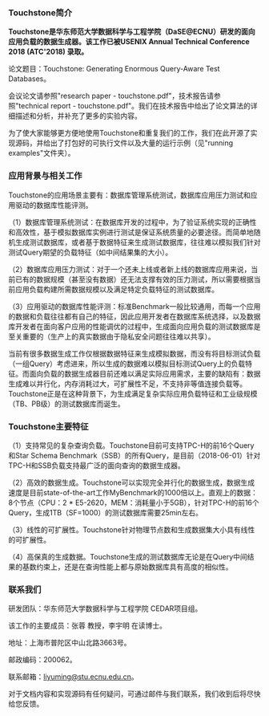 
### Touchstone简介

**Touchstone是华东师范大学数据科学与工程学院（DaSE@ECNU）研发的面向应用负载的数据生成器。该工作已被USENIX Annual Technical Conference 2018 (ATC'2018) 录取。**

论文题目：Touchstone: Generating Enormous Query-Aware Test Databases。

会议论文请参照"research paper - touchstone.pdf"，技术报告请参照"technical report - touchstone.pdf"。我们在技术报告中给出了论文算法的详细描述和分析，并补充了更多的实验内容。

为了使大家能够更方便地使用Touchstone和重复我们的工作，我们在此开源了实现源码，并给出了打包好的可执行文件以及大量的运行示例（见"running examples"文件夹）。


### 应用背景与相关工作

Touchstone的应用场景主要有：数据库管理系统测试，数据库应用压力测试和应用驱动的数据库性能评测。

（1）数据库管理系统测试：在数据库开发的过程中，为了验证系统实现的正确性和高效性，基于模拟数据库实例进行测试是保证系统质量的必要途径。而简单地随机生成测试数据库，或者基于数据特征来生成测试数据库，往往难以模拟我们针对测试Query期望的负载特征（如中间结果集的大小）。

（2）数据库应用压力测试：对于一个还未上线或者新上线的数据库应用来说，当前已有的数据规模（甚至没有数据）还无法支撑有效的压力测试，所以需要根据当前应用负载构建所需数据规模以及满足特定负载特征的测试数据库。

（3）应用驱动的数据库性能评测：标准Benchmark一般比较通用，而每一个应用的数据和负载往往都有自己的特征，因此应用开发者在数据库系统选择，以及数据库开发者在面向客户应用的性能调优的过程中，生成面向应用负载的测试数据库是至关重要的（生产上的真实数据由于隐私安全问题往往难以共享）。

当前有很多数据生成工作仅根据数据特征来生成模拟数据，而没有将目标测试负载（一组Query）考虑进来，所以生成的数据难以模拟目标测试Query上的负载特征。而面向负载的数据生成器目前还难以满足实际应用需求，主要的缺陷有：数据生成难以并行化，内存消耗过大，可扩展性不足，不支持非等值连接负载等。Touchstone正是在这种背景下，为生成满足复杂实际应用负载特征和工业级规模（TB、PB级）的测试数据库而诞生。


### Touchstone主要特征

（1）支持常见的复杂查询负载。Touchstone目前可支持TPC-H的前16个Query和Star Schema Benchmark（SSB）的所有Query，是目前（2018-06-01）针对TPC-H和SSB负载支持最广泛的面向查询的数据生成器。

（2）高效的数据生成。Touchstone可以实现完全并行化的数据生成，数据生成速度是目前state-of-the-art工作MyBenchmark的1000倍以上。直观上的数据：8个节点（CPU：2 * E5-2620，MEM：消耗量小于5GB），针对TPC-H的前16个Query，生成1TB（SF=1000）的测试数据库需要25min左右。

（3）线性的可扩展性。Touchstone针对物理节点数和生成数据集大小具有线性的可扩展性。

（4）高保真的生成数据。Touchstone生成的测试数据库无论是在Query中间结果的基数约束上，还是在查询性能上都与原始数据库具有高度的相似性。


### 联系我们
 
研发团队：华东师范大学数据科学与工程学院 CEDAR项目组。

该工作的主要成员：张蓉 教授，李宇明 在读博士。

地址：上海市普陀区中山北路3663号。

邮政编码：200062。

联系邮箱：liyuming@stu.ecnu.edu.cn。

对于文档内容和实现源码有任何疑问，可通过邮件与我们联系，我们收到后将尽快给您反馈。
